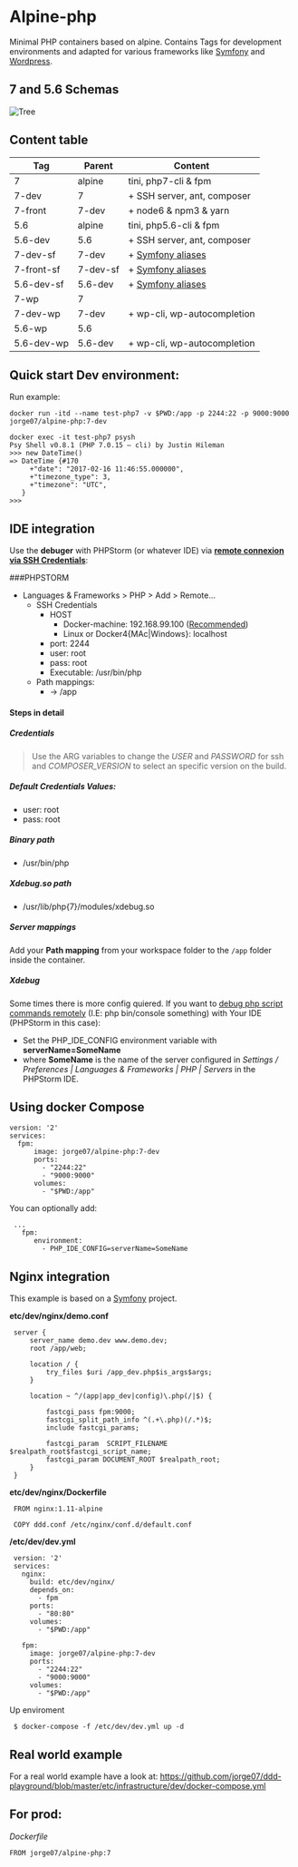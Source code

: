 # Alpine-php

Minimal PHP containers based on alpine. Contains Tags for development environments and adapted for various frameworks like [Symfony](http://symfony.com/) and [Wordpress](https://github.com/WordPress/WordPress).

## 7 and 5.6 Schemas

![Tree](https://raw.githubusercontent.com/jorge07/alpine-php/master/doc/Untitled%20Diagram.png)

## Content table

|    Tag     | Parent     |        Content                                                                    |
|------------|------------|-----------------------------------------------------------------------------------|
| 7          | alpine     | tini, php7-cli & fpm                                                              |
| 7-dev      |   7        |  + SSH server, ant, composer                                                      |
| 7-front    | 7-dev      |   + node6 & npm3 & yarn                                                           |
| 5.6        | alpine     | tini, php5.6-cli & fpm                                                            |
| 5.6-dev    |  5.6       |  + SSH server, ant, composer                                                      |
| 7-dev-sf   | 7-dev      | + [Symfony aliases](https://github.com/jorge07/alpine-php/blob/symfony/README.md) |
| 7-front-sf | 7-dev-sf   | + [Symfony aliases](https://github.com/jorge07/alpine-php/blob/symfony/README.md) |
| 5.6-dev-sf | 5.6-dev    | + [Symfony aliases](https://github.com/jorge07/alpine-php/blob/symfony/README.md) |
| 7-wp       | 7          |                                                                                   |
| 7-dev-wp   | 7-dev      | + wp-cli, wp-autocompletion                                                       |
| 5.6-wp     | 5.6        |                                                                                   |
| 5.6-dev-wp | 5.6-dev    | + wp-cli, wp-autocompletion                                                       |


## Quick start Dev environment:

Run example:

    docker run -itd --name test-php7 -v $PWD:/app -p 2244:22 -p 9000:9000 jorge07/alpine-php:7-dev
    
    docker exec -it test-php7 psysh
    Psy Shell v0.8.1 (PHP 7.0.15 — cli) by Justin Hileman
    >>> new DateTime()
    => DateTime {#170
         +"date": "2017-02-16 11:46:55.000000",
         +"timezone_type": 3,
         +"timezone": "UTC",
       }
    >>> 

## IDE integration

Use the **debuger** with PHPStorm (or whatever IDE) via **[remote connexion via SSH Credentials](https://confluence.jetbrains.com/display/PhpStorm/Working+with+Remote+PHP+Interpreters+in+PhpStorm)**:

###PHPSTORM

- Languages & Frameworks > PHP > Add > Remote...
    - SSH Credentials
        - HOST
            - Docker-machine: 192.168.99.100 ([Recommended](https://github.com/adlogix/docker-machine-nfs))
            - Linux or Docker4{MAc|Windows}: localhost
        - port: 2244
        - user: root
        - pass: root 
        - Executable: /usr/bin/php
    - Path mappings:
        - <Project root> -> /app
#### Steps in detail

##### Credentials

> Use the ARG variables to change the *USER* and *PASSWORD* for ssh and *COMPOSER_VERSION* to select an specific version on the build. 

##### Default Credentials Values:

- user: root 
- pass: root

##### Binary path

- /usr/bin/php

##### Xdebug.so path

- /usr/lib/php{7}/modules/xdebug.so

##### Server mappings

Add your **Path mapping** from your workspace folder to the `/app` folder inside the container.

##### Xdebug

Some times there is more config quiered. If you want to [debug php script commands remotely](https://confluence.jetbrains.com/display/PhpStorm/Debugging+PHP+CLI+scripts+with+PhpStorm) (I.E: php bin/console something) with Your IDE (PHPStorm in this case):
 
 - Set the PHP_IDE_CONFIG environment variable with **serverName=SomeName**
 - where **SomeName** is the name of the server configured in *Settings / Preferences | Languages & Frameworks | PHP | Servers* in the PHPStorm IDE.

## Using docker Compose

    version: '2'
    services:
      fpm:
          image: jorge07/alpine-php:7-dev
          ports:
            - "2244:22"
            - "9000:9000"
          volumes:
            - "$PWD:/app"
          
You can optionally add:

     ...
       fpm:
          environment:
            - PHP_IDE_CONFIG=serverName=SomeName

## Nginx integration

This example is based on a [Symfony](http://symfony.com/) project. 

**etc/dev/nginx/demo.conf**

     server {
         server_name demo.dev www.demo.dev;
         root /app/web;

         location / {
             try_files $uri /app_dev.php$is_args$args;
         }
         
         location ~ ^/(app|app_dev|config)\.php(/|$) {
             
             fastcgi_pass fpm:9000;
             fastcgi_split_path_info ^(.+\.php)(/.*)$;
             include fastcgi_params;
             
             fastcgi_param  SCRIPT_FILENAME  $realpath_root$fastcgi_script_name;
             fastcgi_param DOCUMENT_ROOT $realpath_root;
         }
     }
     
**etc/dev/nginx/Dockerfile**

     FROM nginx:1.11-alpine

     COPY ddd.conf /etc/nginx/conf.d/default.conf

**/etc/dev/dev.yml**

     version: '2'
     services:
       nginx:
         build: etc/dev/nginx/
         depends_on:
           - fpm
         ports:
           - "80:80"
         volumes:
           - "$PWD:/app"

       fpm:
         image: jorge07/alpine-php:7-dev
         ports:
           - "2244:22"
           - "9000:9000"
         volumes:
           - "$PWD:/app"

Up enviroment

     $ docker-compose -f /etc/dev/dev.yml up -d
     
## Real world example

For a real world example have a look at: https://github.com/jorge07/ddd-playground/blob/master/etc/infrastructure/dev/docker-compose.yml

## For prod:

*Dockerfile*

    FROM jorge07/alpine-php:7
